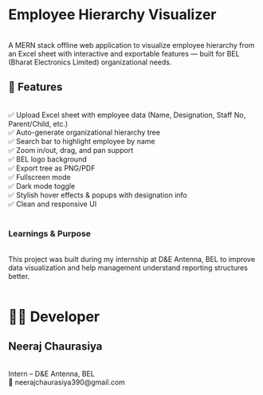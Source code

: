 <h1>Employee Hierarchy Visualizer </h1> <br>
A MERN stack offline web application to visualize employee hierarchy from an Excel sheet with interactive and exportable features
— built for BEL (Bharat Electronics Limited) organizational needs.

<br>
<h2>📌 Features </h2> <br>
✅ Upload Excel sheet with employee data (Name, Designation, Staff No, Parent/Child, etc.) <br>
✅ Auto-generate organizational hierarchy tree <br>
✅ Search bar to highlight employee by name <br>
✅ Zoom in/out, drag, and pan support <br>
✅ BEL logo background  <br>
✅ Export tree as PNG/PDF <br>
✅ Fullscreen mode <br>
✅ Dark mode toggle <br>
✅ Stylish hover effects & popups with designation info <br>
✅ Clean and responsive UI <br>

<br>
 <h3> Learnings & Purpose </h3>   <br>
This project was built during my internship at D&E Antenna, BEL to improve data visualization and help management understand reporting structures better. <br> <br>

<h1>👨‍💻 Developer  </h1> 
 <h2> Neeraj Chaurasiya  </h2> <br>
Intern – D&E Antenna, BEL  <br>
📧 neerajchaurasiya390@gmail.com

